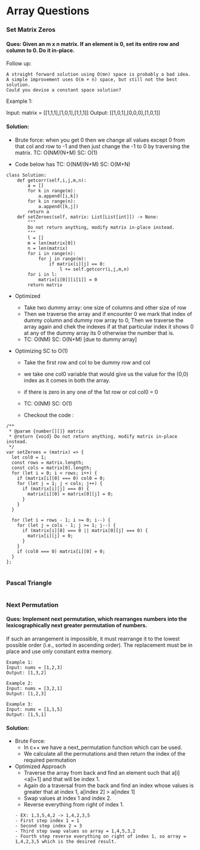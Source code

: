 # Array Questions
### Set Matrix Zeros 

#### Ques: Given an m x n matrix. If an element is 0, set its entire row and column to 0. Do it in-place.
Follow up:

    A straight forward solution using O(mn) space is probably a bad idea.
    A simple improvement uses O(m + n) space, but still not the best solution.
    Could you devise a constant space solution?
Example 1:

Input: matrix = [[1,1,1],[1,0,1],[1,1,1]]
Output: [[1,0,1],[0,0,0],[1,0,1]]

#### Solution:

* Brute force:
when you get 0 then we change all values except 0 from that col and row to -1 and then just change the -1 to 0 by traversing the matrix. TC: O(N*M)*(N+M) SC: O(1)

* Code below has TC: O(N*M)*(N+M) SC: O(M+N)
```
class Solution:
    def getcorr(self,i,j,m,n):
        a = []
        for k in range(m):
            a.append([i,k])
        for k in range(n):
            a.append([k,j])
        return a
    def setZeroes(self, matrix: List[List[int]]) -> None:
        """
        Do not return anything, modify matrix in-place instead.
        """
        l = []
        m = len(matrix[0])
        n = len(matrix)
        for i in range(n):
            for j in range(m):
                if matrix[i][j] == 0:
                    l += self.getcorr(i,j,m,n)
        for i in l:
            matrix[i[0]][i[1]] = 0
        return matrix
```
* Optimized 
  - Take two dummy array: one size of columns and other size of row
  - Then we traverse the array and if encounter 0 we mark that index of dummy column and dummy row array to 0, Then we traverse the array again and chek the indexes if at that particular index it shows 0 at any of the dummy array its 0 otherwise the number that is.
  - TC: O(NM) SC: O(N+M) [due to dummy array]

* Optimizing SC to O(1)
  - Take the first row and col to be dummy row and col 
  - we take one col0 variable that would give us the value for the (0,0) index as it comes in both the array.
  - if there is zero in any one of the 1st row or col col0 = 0 

  - TC: O(NM) SC: O(1)
  - Checkout the code :
```
/**
 * @param {number[][]} matrix
 * @return {void} Do not return anything, modify matrix in-place instead.
 */
var setZeroes = (matrix) => {
  let col0 = 1;
  const rows = matrix.length;
  const cols = matrix[0].length;
  for (let i = 0; i < rows; i++) {
    if (matrix[i][0] === 0) col0 = 0;
    for (let j = 1; j < cols; j++) {
      if (matrix[i][j] === 0) {
        matrix[i][0] = matrix[0][j] = 0;
      }
    }
  }

  for (let i = rows - 1; i >= 0; i--) {
    for (let j = cols - 1; j >= 1; j--) {
      if (matrix[i][0] === 0 || matrix[0][j] === 0) {
        matrix[i][j] = 0;
      }
    }
    if (col0 === 0) matrix[i][0] = 0;
  }
};
```
#
### Pascal Triangle 

#
### Next Permutation 

#### Ques: Implement next permutation, which rearranges numbers into the lexicographically next greater permutation of numbers.
If such an arrangement is impossible, it must rearrange it to the lowest possible order (i.e., sorted in ascending order).
The replacement must be in place and use only constant extra memory.
```
Example 1:
Input: nums = [1,2,3]
Output: [1,3,2]
```
```
Example 2:
Input: nums = [3,2,1]
Output: [1,2,3]
```
```
Example 3:
Input: nums = [1,1,5]
Output: [1,5,1]
```
#### Solution:
* Brute Force: 
    - In c++ we have a next_permutation function which can be used.
    - We calculate all the permutations and then return the index of the required permutation
* Optimized Approach
    - Traverse the array from back and find an element such that a[i]<a[i+1] and that will be index 1.
    - Again do a traversal from the back and find an index whose values is greater that at index 1, a[index 2] > a[index 1]
    - Swap values at index 1 and index 2.
    - Reverse everything from right of index 1.
    ```
    - EX: 1,3,5,4,2 -> 1,4,2,3,5
    - First step index 1 = 1 
    - Second step index 2 = 3
    - Third step swap values so array = 1,4,5,3,2
    - Fourth step reverse everything on right of index 1, so array = 1,4,2,3,5 which is the desired result.  
    ```
    
